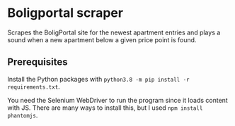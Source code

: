 # Boligportal scraper
Scrapes the BoligPortal site for the newest apartment entries and plays a sound when a new apartment below a given price point is found.

## Prerequisites 
Install the Python packages with `python3.8 -m pip install -r requirements.txt`.

You need the Selenium WebDriver to run the program since it loads content with JS. There are many ways to install this, but I used `npm install phantomjs`. 
